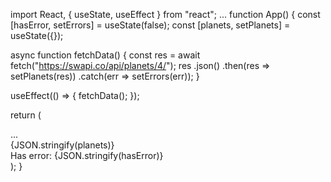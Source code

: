 import React, { useState, useEffect } from "react";
...
function App() {
  const [hasError, setErrors] = useState(false);
  const [planets, setPlanets] = useState({});

  async function fetchData() {
    const res = await fetch("https://swapi.co/api/planets/4/");
    res
      .json()
      .then(res => setPlanets(res))
      .catch(err => setErrors(err));
  }

  useEffect(() => {
    fetchData();
  });

  return (
    <div className="App">
      ...
      <div>{JSON.stringify(planets)}</div>
      <div>Has error: {JSON.stringify(hasError)}</div>
    </div>
  );
}
